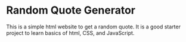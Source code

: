 # Random Quote Generator

This is a simple html website to get a random quote. It is a good starter project to learn basics of html, CSS, and JavaScript.
